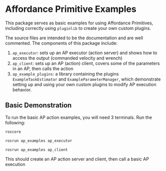 # Affordance Primitive Examples

This package serves as basic examples for using Affordance Primitives, including correctly using `pluginlib` to create your own custom plugins.

The source files are intended to be the documentation and are well commented. The components of this package include:
  1. `ap_executor`: sets up an AP executor (action server) and shows how to access the output (commanded velocity and wrench)
  2. `ap_client`: sets up an AP (action) client, covers some of the parameters in an AP, then calls the action
  3. `ap_example_plugins`: a library containing the plugins `ExampleTaskEstimator` and `ExampleParameterManager`, which demonstrate setting up and using your own custom plugins to modify AP execution behavior.

## Basic Demonstration
To run the basic AP action examples, you will need 3 terminals. Run the following:

```sh
roscore
```
```sh
rosrun ap_examples ap_executor
```
```sh
rosrun ap_examples ap_client
```

This should create an AP action server and client, then call a basic AP execution
